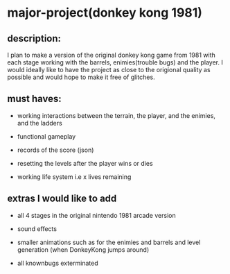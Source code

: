 # major-project(donkey kong 1981)

## description:

I plan to make a version of the original donkey kong game from 1981 with each stage working with the barrels,  enimies(trouble bugs) and the player. I would ideally like to have the project as close to the origional quality as possible and would hope to make it free of glitches. 
   

## must haves:

* working interactions between the terrain, the player, and the enimies, and the ladders

* functional gameplay

* records of the score (json)

* resetting the levels after the player wins or dies

* working life system i.e x lives remaining 

## extras I would like to add

* all 4 stages in the original nintendo 1981 arcade version 

* sound effects 
* smaller animations such as for the enimies and barrels and level generation (when DonkeyKong jumps around)
* all knownbugs exterminated
